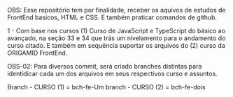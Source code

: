 OBS: Esse repositório tem por finalidade, receber os aquivos de estudos de FrontEnd basicos, HTML e CSS.
E também praticar comandos de github.

1 - Com base nos cursos (1) Curso de JavaScript e TypeScript do básico ao avançado, na seção 33 e 34 que trás um nívelamento para o andamento do curso citado.
E também em sequência suportar os arquivos do (2) curso da ORIGAMID FrontEnd.

OBS-02: Para diversos commit, será criado branches distintas para identidicar cada um dos arquivos em seus respectivos curso e assuntos.

Branch - CURSO (1) = bch-fe-Um
branch - CURSO (2) = bch-fe-dois